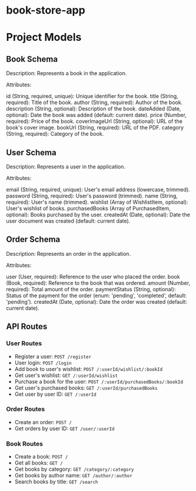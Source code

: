 # book-store-app

# Project Models
## Book Schema
Description: Represents a book in the application.

Attributes:

id (String, required, unique): Unique identifier for the book.
title (String, required): Title of the book.
author (String, required): Author of the book.
description (String, optional): Description of the book.
dateAdded (Date, optional): Date the book was added (default: current date).
price (Number, required): Price of the book.
coverImageUrl (String, optional): URL of the book's cover image.
bookUrl (String, required): URL of the PDF.
category (String, required): Category of the book.

## User Schema
Description: Represents a user in the application.

Attributes:

email (String, required, unique): User's email address (lowercase, trimmed).
password (String, required): User's password (trimmed).
name (String, required): User's name (trimmed).
wishlist (Array of WishlistItem, optional): User's wishlist of books.
purchasedBooks (Array of PurchasedItem, optional): Books purchased by the user.
createdAt (Date, optional): Date the user document was created (default: current date).

## Order Schema
Description: Represents an order in the application.

Attributes:

user (User, required): Reference to the user who placed the order.
book (Book, required): Reference to the book that was ordered.
amount (Number, required): Total amount of the order.
paymentStatus (String, optional): Status of the payment for the order (enum: 'pending', 'completed', default: 'pending').
createdAt (Date, optional): Date the order was created (default: current date).

## API Routes

### User Routes

- Register a user: `POST /register`
- User login: `POST /login`
- Add book to user's wishlist: `POST /:userId/wishlist/:bookId`
- Get user's wishlist: `GET /:userId/wishlist`
- Purchase a book for the user: `POST /:userId/purchasedBooks/:bookId`
- Get user's purchased books: `GET /:userId/purchasedBooks`
- Get user by user ID: `GET /:userId`

### Order Routes

- Create an order: `POST /`
- Get orders by user ID: `GET /user/:userId`

### Book Routes

- Create a book: `POST /`
- Get all books: `GET /`
- Get books by category: `GET /category/:category`
- Get books by author name: `GET /author/:author`
- Search books by title: `GET /search`

